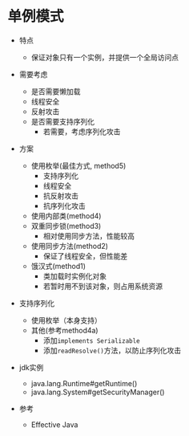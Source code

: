 # 单例模式

- 特点
    - 保证对象只有一个实例，并提供一个全局访问点

- 需要考虑
    - 是否需要懒加载
    - 线程安全
    - 反射攻击
    - 是否需要支持序列化
        - 若需要，考虑序列化攻击

- 方案
    - 使用枚举(最佳方式, method5)
        - 支持序列化
        - 线程安全
        - 抗反射攻击
        - 抗序列化攻击
    - 使用内部类(method4)
    - 双重同步锁(method3)
        - 相对使用同步方法，性能较高
    - 使用同步方法(method2)
        - 保证了线程安全，但性能差
    - 饿汉式(method1)
        - 类加载时实例化对象
        - 若暂时用不到该对象，则占用系统资源

- 支持序列化
    - 使用枚举（本身支持）
    - 其他(参考method4a)
        - 添加`implements Serializable`
        - 添加`readResolve()`方法，以防止序列化攻击

- jdk实例
    - java.lang.Runtime#getRuntime()
    - java.lang.System#getSecurityManager()

- 参考
    - Effective Java

